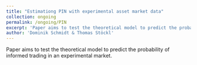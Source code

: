 ```yaml
---
title: "Estimationg PIN with experimental asset market data"
collection: ongoing
permalink: /ongoing/PIN
excerpt: 'Paper aims to test the theoretical model to predict the probability of informed trading in an experimental market.'
author: 'Dominik Schmidt & Thomas Stöckl'
---
```


Paper aims to test the theoretical model to predict the probability of informed trading in an experimental market.
